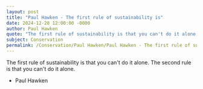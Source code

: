 ```yaml
---
layout: post
title: "Paul Hawken - The first rule of sustainability is"
date: 2024-12-28 12:00:00 -0000
author: Paul Hawken
quote: "The first rule of sustainability is that you can't do it alone. The second rule is that you can't do it alone."
subject: Conservation
permalink: /Conservation/Paul Hawken/Paul Hawken - The first rule of sustainability is
---
```


The first rule of sustainability is that you can't do it alone. The second rule is that you can't do it alone.

- Paul Hawken
